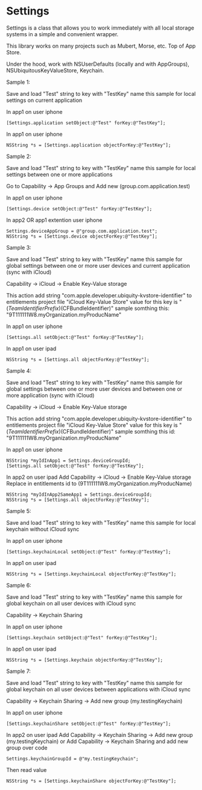 # Settings
Settings is a class that allows you to work immediately with all local storage systems in a simple and convenient wrapper.

This library works on many projects such as Mubert, Morse, etc. Top of App Store.

Under the hood, work with NSUserDefaults (locally and with AppGroups), NSUbiquitousKeyValueStore, Keychain.

Sample 1:

Save and load "Test" string to key with "TestKey" name
this sample for local settings on current application

In app1 on user iphone
```
[Settings.application setObject:@"Test" forKey:@"TestKey"];
```

In app1 on user iphone
```
NSString *s = [Settings.application objectForKey:@"TestKey"];
```


Sample 2:

Save and load "Test" string to key with "TestKey" name
this sample for local settings between one or more applications

Go to Capability -> App Groups and Add new (group.com.application.test)

In app1 on user iphone
```
[Settings.device setObject:@"Test" forKey:@"TestKey"];
```

In app2 OR app1 extention user iphone
```
Settings.deviceAppGroup = @"group.com.application.test";
NSString *s = [Settings.device objectForKey:@"TestKey"];
```


Sample 3:

Save and load "Test" string to key with "TestKey" name
this sample for global settings between one or more user devices
and current application (sync with iCloud)

Capability -> iCloud -> Enable Key-Value storage

This action add string
"<key>com.apple.developer.ubiquity-kvstore-identifier</key>" to
entitlements project file "iCloud Key-Value Store"
value for this key is "$(TeamIdentifierPrefix)$(CFBundleIdentifier)"
sample somthing this: "9T111111W8.myOrganization.myProducName"

In app1 on user iphone
```
[Settings.all setObject:@"Test" forKey:@"TestKey"];
```

In app1 on user ipad
```
NSString *s = [Settings.all objectForKey:@"TestKey"];
```


Sample 4:

Save and load "Test" string to key with "TestKey" name
this sample for global settings between one or more user devices and
between one or more application (sync with iCloud)

Capability -> iCloud -> Enable Key-Value storage

This action add string
"<key>com.apple.developer.ubiquity-kvstore-identifier</key>" to
entitlements project file "iCloud Key-Value Store"
value for this key is "$(TeamIdentifierPrefix)$(CFBundleIdentifier)"
sample somthing this id: "9T111111W8.myOrganization.myProducName"

In app1 on user iphone
```
NSString *myIdInApp1 = Settings.deviceGroupId;
[Settings.all setObject:@"Test" forKey:@"TestKey"];
```

In app2 on user ipad
Add Capability -> iCloud -> Enable Key-Value storage
Replace in entitlements id to (9T111111W8.myOrganization.myProducName)
```
NSString *myIdInApp2SameApp1 = Settings.deviceGroupId;
NSString *s = [Settings.all objectForKey:@"TestKey"];
```


Sample 5:

Save and load "Test" string to key with "TestKey" name
this sample for local keychain without iCloud sync

In app1 on user iphone
```
[Settings.keychainLocal setObject:@"Test" forKey:@"TestKey"];
```

In app1 on user ipad
```
NSString *s = [Settings.keychainLocal objectForKey:@"TestKey"];
```


Sample 6:

Save and load "Test" string to key with "TestKey" name
this sample for global keychain on all user devices with iCloud sync

Capability -> Keychain Sharing

In app1 on user iphone
```
[Settings.keychain setObject:@"Test" forKey:@"TestKey"];
```

In app1 on user ipad
```
NSString *s = [Settings.keychain objectForKey:@"TestKey"];
```


Sample 7:

Save and load "Test" string to key with "TestKey" name
this sample for global keychain on all user devices between applications with iCloud sync

Capability -> Keychain Sharing -> Add new group (my.testingKeychain)

In app1 on user iphone
```
[Settings.keychainShare setObject:@"Test" forKey:@"TestKey"];
```

In app2 on user ipad
Add Capability -> Keychain Sharing -> Add new group (my.testingKeychain)
or
Add Capability -> Keychain Sharing and add new group over code
```
Settings.keychainGroupId = @"my.testingKeychain";
```
Then read value
```
NSString *s = [Settings.keychainShare objectForKey:@"TestKey"];
```